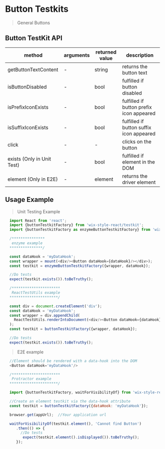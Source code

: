 # Button Testkits

> General Buttons

## Button TestKit API

| method | arguments | returned value | description |
|--------|-----------|----------------|-------------|
| getButtonTextContent | - | string | returns the button text |
| isButtonDisabled | - | bool | fulfilled if button disabled |
| isPrefixIconExists | - | bool | fulfilled if button prefix icon appeared |
| isSuffixIconExists | - | bool | fulfilled if button suffix icon appeared |
| click | - | - | clicks on the button |
| exists (Only in Unit Test) | - | bool | fulfilled if element in the DOM |
| element (Only in E2E) | - | element | returns the driver element |

## Usage Example

> Unit Testing Example
```javascript
  import React from 'react';
  import {buttonTestkitFactory} from 'wix-style-react/testkit';
  import {buttonTestkitFactory as enzymeButtonTestkitFactory} from 'wix-style-react/testkit/enzyme';

  /***************
   enzyme example
  ***************/

  const dataHook = 'myDataHook';
  const wrapper = mount(<div/><Button dataHook={dataHook}/></div>);
  const testkit = enzymeButtonTestkitFactory({wrapper, dataHook});

  //Do tests
  expect(testkit.exists()).toBeTruthy();

  /**********************
   ReactTestUtils example
  **********************/

  const div = document.createElement('div');
  const dataHook = 'myDataHook';
  const wrapper = div.appendChild(
    ReactTestUtils.renderIntoDocument(<div/><Button dataHook={dataHook}/></div>, {dataHook})
  );
  const testkit = buttonTestkitFactory({wrapper, dataHook});

  //Do tests
  expect(testkit.exists()).toBeTruthy();
```


> E2E example
```javascript
  //Element should be rendered with a data-hook into the DOM
  <Button dataHook='myDataHook'/>

  /**********************
   Protractor example
  **********************/

  import {buttonTestkitFactory, waitForVisibilityOf} from 'wix-style-react/testkit/protractor';

  //Create an element testkit via the data-hook attribute
  const testkit = buttonTestkitFactory({dataHook: 'myDataHook'});

  browser.get(appUrl);  //Your application url

  waitForVisibilityOf(testkit.element(), 'Cannot find Button')
     .then(() => {
       //Do tests
        expect(testkit.element().isDisplayed()).toBeTruthy();
     });
```
